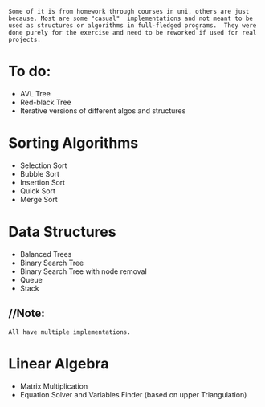     Some of it is from homework through courses in uni, others are just because. Most are some "casual"  implementations and not meant to be used as structures or algorithms in full-fledged programs.  They were done purely for the exercise and need to be reworked if used for real projects.

# To do:
- AVL Tree
- Red-black Tree
- Iterative versions of different algos and structures

# Sorting Algorithms
- Selection Sort
- Bubble Sort
- Insertion Sort
- Quick Sort
- Merge Sort

# Data Structures
- Balanced Trees
- Binary Search Tree
- Binary Search Tree with node removal
- Queue
- Stack
## //Note:
    All have multiple implementations.

# Linear Algebra
- Matrix Multiplication
- Equation Solver and Variables Finder (based on upper Triangulation)
